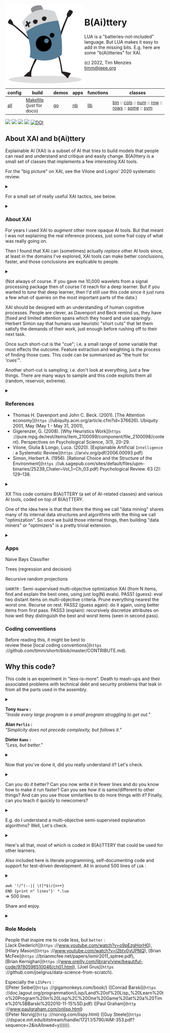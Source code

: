 <img align=left width=250   src="bat2.png">

# B(Ai)ttery
LUA is a "batteries-not-included" language.
But LUA makes it easy to add in the  missing bits.
E.g. here are some "b(Ai)tteries" for XAI.

(c) 2022, Tim Menzies<br><timm@ieee.org>
<br clear=all>

|config | build | demos | apps | functions | classes |
|-------|-------|-------|------|-----------|---------|
|[all](all.html)|[Makefile](https://github.com/timm/shortr/blob/master/etc/src/Makefile)<br>(just for doco)|[go](go.html)|[nb](nb.html)|[lib](lib.html)|[bin](bin.html) :: [cols](cols.html) :: [num](num.html) :: [row](row.html) :: [rows](rows.html) :: [some](some.html) :: [sym](sym.html)|

<a href=".."><img src="https://img.shields.io/badge/Language--lua-%232C2D72.svg?logo=lua&logoColor=white"></a>
<a href=".."><img src="https://img.shields.io/badge/checked--by-syntastic-yellow"></a>
<a href="https://github.com/timm/shortr/actions/workflows/tests.yml"><img src="https://github.com/timm/shortr/actions/workflows/tests.yml/badge.svg"></a>
<a href="https://opensource.org/licenses/BSD-2-Clause"><img  src="https://img.shields.io/badge/License-BSD%202--Clause-orange.svg"></a>
<a href="https://zenodo.org/badge/latestdoi/206205826"> <img  src="https://zenodo.org/badge/206205826.svg" alt="DOI"></a> 


## About XAI and b(Ai)ttery
Explainable AI (XAI) is a subset of AI that tries
to build models that people can read and understand and critique and easily change. B(Ai)ttery
is a small set of classes that implements a few interesting
XAI tools. 

For the "big picture" on XAI, see the Vilone and Logno' 2020 systematic review.


<details><summary></summary>

```lua
--
```

</details>


For a small set of really useful XAI tactics, see below.


<details><summary></summary>

```lua
--
```

</details>


### About XAI
For years
I used   XAI to _augment_ other more opaque AI tools.
But that meant I was not explaining the real inference
process, just some frail copy of what was really going on.

Then I found that XAI can (sometimes) actually 
_replace_ other AI tools since, at least in the domains
I've explored, XAI tools can make better conclusions, 
faster, and those conclusions are explicable to people.


<details><summary></summary>

```lua
--
```

</details>


(Not always of course. If you gave me 10,000 wavelets
from a signal processing package then of course I'd 
reach for a deep learner.
But if you wanted to _tune_ that deep
learner, then I'd still use this code since it
just runs a few what-of queries on the
most important parts of the data.)

XAI should be designed with an understanding of human
cognitive processes. People are clever, as Davenport and Beck remind us,
they  have [fixed and limited attention spans
which they  hoard and use sparingly.
Herbert Simon say that humans  use heuristic "short cuts" that let 
them satisfy the demands of their work, just enough
before rushing off to their next
task.

Once such short-cut is the "cue"; i.e. a small range
of some variable that most effects the outcome. Feature
extraction and weighting  is the process of finding
those cues. This code can be summarized as "the hunt
for 'cues'". 

Another short-cut is sampling; i.e. don't look at 
everything, just a few things. There are many ways to
sample and this code exploits them all (random, 
reservoir, extreme).


<details><summary></summary>

```lua
--
```

</details>


### References
- Thomas H. Davenport and John C. Beck. (2001). 
  [The Attention economy](`https` ://ubiquity.acm.org/article.cfm?id=376626). 
  Ubiquity 2001, May (May 1 - May 31, 2001), 
- Gigerenzer, G. (2008). 
  [Why Heuristics Work](`https` ://pure.mpg.de/rest/items/item_2100099/component/file_2100098/content).
  Perspectives on Psychological Science, 3(1), 20–29. 
- Vilone, Giulia & Longo, Luca. (2020). 
  [Explainable Artificial `Intelligence` : a Systematic Review](`https` ://arxiv.org/pdf/2006.00093.pdf)
- Simon, Herbert A. (1956). 
  [Rational Choice and the Structure of the Environment](`https` ://uk.sagepub.com/sites/default/files/upm-binaries/25239_Chater~Vol_1~Ch_03.pdf)
  Psychological Review. 63 (2): 129–138.


<details><summary></summary>

```lua
local all=require"lib"
all.the = all.opts( [[
BAITTERY: semi-supervised multi-objective optimization XAI
(c) 2022 Tim Menzies <timm@ieee.org> BSD2 license
     
From N items, find and explain the best ones, using just log(N) evals.
PASS1 (guess): eval two distant items on multi-objective criteria.
      Prune everything nearest the worst one. Recurse on rest.  
PASS2 (guess again): do it again, using better items from first pass.  
PASS3 (explain): recursively discretize attributes on how well they
      distinguish the best and worst items (seen in second pass).
   
USAGE:
  lua go.lua [OPTIONS]
   
OPTIONS:
  -M  --Min    min size of space                    =  .5
  -b  --bins   max number of bins                   =  16
  -F  --Far    how far to look for remove points    =  .95
  -k  --k      Bayes hack: low attribute frequency  =  2
  -m  --m      Bayes hack: low class frequency      =  1
  -p  --p      distance coefficient (2=Euclidean)   =  2
  -s  --seed   random number seed                   =  10019
  -S  --Some   max number of nums to keep           =  256
  -w  --wait   wait this number before testing      =  10
   
OPTIONS (other):
  -f  --file   file           =  ../../data/auto93.csv
  -g  --go     start-up goal  =  nothing
  -h  --help   show help      =  false ]])

return all
```

</details>


XX
This code contains 
B(Ai)TTERY (a set of AI-related classes) and 
 various AI tools, coded on top of B(Ai)TTERY. 

One of the  idea here is that that there the thing we call "data 
mining" shares many of its internal data structures and algorithms
with the thing we call "optimization". So once we build those
internal things, then building "data miners" or "optimizers"
is a  pretty trivial extension. 


<details><summary></summary>

```lua
--
```

</details>


### Apps
 Naive Bays Classifier

Trees (regression and decision)
 
 Recursive random projections
 
`SHORTR` :
Semi-supervised multi-objective optimization XAI
(from N items, find and explain the best ones, using just log(N) evals).
PASS1 (guess): eval two distant items on multi-objective criteria.
       Prune everything nearest the worst one. Recurse on rest.
PASS2 (guess again): do it again, using better items from first pass.
PASS3 (explain): recursively discretize attributes on how well they
      distinguish the best and worst items (seen in second pass).

### Coding conventions 
Before reading this, it might  be best to    
review these [local coding conventions](`https` ://github.com/timm/shortr/blob/master/CONTRIBUTE.md).
## Why this code?
 This code is an experiment in "less-is-more". Death to mash-ups and their associated 
 problems with technical debt and security problems that leak in from all 
 the parts used in the assembly.


<details><summary></summary>

```lua
--
```

</details>


<b>Tony `Hoare` :</b><br>
<em>"Inside every large program is a small program struggling to get out."</em><p>
<b>Alan `Perlis` :</b><br><em>"Simplicity does not precede complexity, but follows it."</em><p>
<b>Dieter `Rams` :</b><br><em>"Less, but better."</em>


<details><summary></summary>

```lua
--
```

</details>


Now that you've done _it_, did you really understand _it_? Let's check.


<details><summary></summary>

```lua
--
```

</details>


Can you do _it_ better?
Can you now
write _it_ in fewer lines and do you know how to make _it_ run faster?
Can you see how _it_ is same/different to other things?
And can you use those similarities to do more things with  _it_?
Finally, can you teach _it_ quickly to newcomers?


<details><summary></summary>

```lua
--
```

</details>


E.g. do I understand a multi-objective semi-supervised explanation algorithms?
Well, Let's check. 


<details><summary></summary>

```lua
--
```

</details>


Here's all that, most of which is coded in B(Ai)TTERY
that could be used for other learners.  

Also included here is literate programming,
self-documenting code and support for test-driven development.
All in around 500 lines of `LUA` : <br>


<details><summary></summary>

```lua
--
```

</details>


`awk '!/^(--|[ \t]*$)/{n++}`     
`END {print n" lines"}' *.lua`  
=> 500 lines
     
Share and enjoy.


<details><summary></summary>

```lua
--
--
```

</details>


### Role Models
People that inspire me to code less, but `better` :<br>
[Jack Diederich](`https` ://www.youtube.com/watch?v=o9pEzgHorH0), [Hilary Mason](`https` ://www.youtube.com/watch?v=l2btv0yUPNQ),
[Brian McFee](`https` ://brianmcfee.net/papers/ismir2011_sptree.pdf),  
[Brian Kernighan](`https` ://www.oreilly.com/library/view/beautiful-code/9780596510046/ch01.html),
[Joel Grus](`https` ://github.com/joelgrus/data-science-from-scratch).<p>
Especially the `LISPers` : <br>
([Peter Seibel](`https` ://gigamonkeys.com/book/)
  ([Conrad Barski](`https` ://doc.lagout.org/programmation/Lisp/Land%20of%20Lisp_%20Learn%20to%20Program%20in%20Lisp%2C%20One%20Game%20at%20a%20Time%20%5BBarski%202010-11-15%5D.pdf)
  ([Paul Graham](`http` ://www.paulgraham.com/onlisp.html)<br>
    ([Peter Norvig](`http` ://norvig.com/lispy.html)
      ([Guy Steele](`https` ://dspace.mit.edu/bitstream/handle/1721.1/5790/AIM-353.pdf?sequence=2&isAllowed=y)))))).

